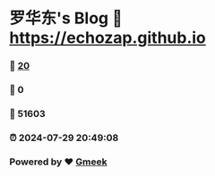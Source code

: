 # 罗华东's Blog :link: https://echozap.github.io 
### :page_facing_up: [20](https://echozap.github.io/tag.html) 
### :speech_balloon: 0 
### :hibiscus: 51603 
### :alarm_clock: 2024-07-29 20:49:08 
### Powered by :heart: [Gmeek](https://github.com/Meekdai/Gmeek)
